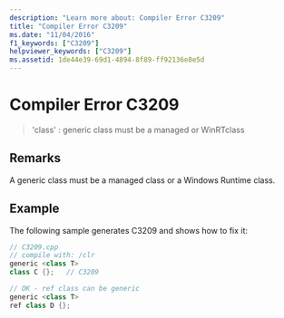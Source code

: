 ```yaml
---
description: "Learn more about: Compiler Error C3209"
title: "Compiler Error C3209"
ms.date: "11/04/2016"
f1_keywords: ["C3209"]
helpviewer_keywords: ["C3209"]
ms.assetid: 1de44e39-69d1-4894-8f89-ff92136e8e5d
---
```

# Compiler Error C3209

> 'class' : generic class must be a managed or WinRTclass

## Remarks

A generic class must be a managed class or a Windows Runtime class.

## Example

The following sample generates C3209 and shows how to fix it:

```cpp
// C3209.cpp
// compile with: /clr
generic <class T>
class C {};   // C3209

// OK - ref class can be generic
generic <class T>
ref class D {};
```
